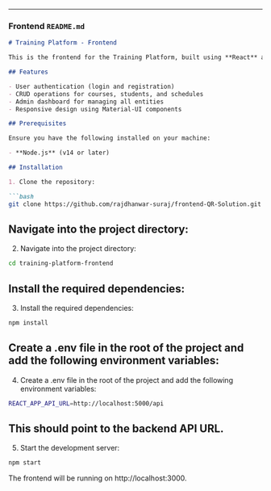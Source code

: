 
---

### Frontend `README.md`

```md
# Training Platform - Frontend

This is the frontend for the Training Platform, built using **React** and **Material-UI**. It provides a user-friendly interface for managing courses, students, and schedules, and supports both admin and regular user roles.

## Features

- User authentication (login and registration)
- CRUD operations for courses, students, and schedules
- Admin dashboard for managing all entities
- Responsive design using Material-UI components

## Prerequisites

Ensure you have the following installed on your machine:

- **Node.js** (v14 or later)

## Installation

1. Clone the repository:

```bash
git clone https://github.com/rajdhanwar-suraj/frontend-QR-Solution.git
```

## Navigate into the project directory:

2. Navigate into the project directory:

```bash
cd training-platform-frontend
```

## Install the required dependencies:

3. Install the required dependencies:

```bash
npm install
```

## Create a .env file in the root of the project and add the following environment variables:

4. Create a .env file in the root of the project and add the following environment variables:

```bash
REACT_APP_API_URL=http://localhost:5000/api
```

## This should point to the backend API URL.

5. Start the development server:

```bash
npm start
```

The frontend will be running on http://localhost:3000.
